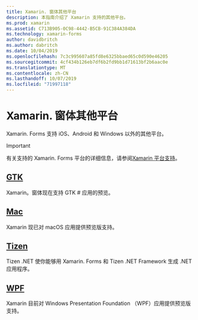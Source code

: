 ```yaml
---
title: Xamarin. 窗体其他平台
description: 本指南介绍了 Xamarin 支持的其他平台。
ms.prod: xamarin
ms.assetid: C713B905-0C98-4442-B5CB-91C384A384DA
ms.technology: xamarin-forms
author: davidbritch
ms.author: dabritch
ms.date: 10/04/2019
ms.openlocfilehash: 7c3c995607a85fd8e6325bbaed65c0d590e46205
ms.sourcegitcommit: 4cf434b126eb7df6b2fd9bb1d71613bf2b6aac0e
ms.translationtype: MT
ms.contentlocale: zh-CN
ms.lasthandoff: 10/07/2019
ms.locfileid: "71997118"
---
```

# <a name="xamarinforms-other-platforms"></a>Xamarin. 窗体其他平台

Xamarin. Forms 支持 iOS、Android 和 Windows 以外的其他平台。

> [!IMPORTANT]
> 有关支持的 Xamarin. Forms 平台的详细信息，请参阅[Xamarin 平台支持](https://github.com/xamarin/Xamarin.Forms/wiki/Platform-Support)。

## <a name="gtkgtkmd"></a>[GTK](gtk.md)

Xamarin。窗体现在支持 GTK # 应用的预览。

## <a name="macmacmd"></a>[Mac](mac.md)

Xamarin 现已对 macOS 应用提供预览版支持。

## <a name="tizentizenmd"></a>[Tizen](tizen.md)

Tizen .NET 使你能够用 Xamarin. Forms 和 Tizen .NET Framework 生成 .NET 应用程序。

## <a name="wpfwpfmd"></a>[WPF](wpf.md)

Xamarin 目前对 Windows Presentation Foundation （WPF）应用提供预览版支持。
